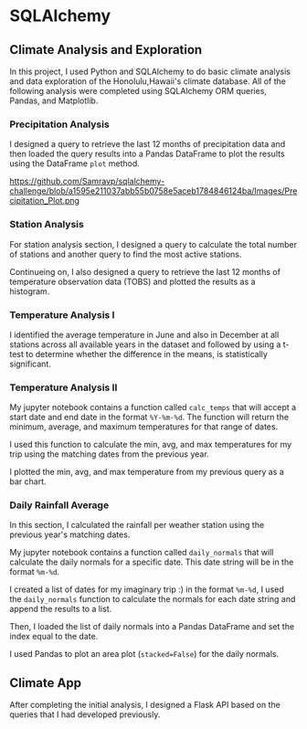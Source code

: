 # SQLAlchemy 

## Climate Analysis and Exploration

In this project, I used Python and SQLAlchemy to do basic climate analysis and data exploration of the Honolulu,Hawaii's climate database. All of the following analysis were completed using SQLAlchemy ORM queries, Pandas, and Matplotlib.

### Precipitation Analysis

I designed a query to retrieve the last 12 months of precipitation data and then loaded the query results into a Pandas DataFrame to plot the results using the DataFrame `plot` method.

https://github.com/Samravp/sqlalchemy-challenge/blob/a1595e211037abb55b0758e5aceb1784846124ba/Images/Precipitation_Plot.png

### Station Analysis

For station analysis section, I designed a query to calculate the total number of stations and another query to find the most active stations.

Continueing on, I also designed a query to retrieve the last 12 months of temperature observation data (TOBS) and plotted the results as a histogram.

### Temperature Analysis I

I identified the average temperature in June and also in December at all stations across all available years in the dataset and followed by using a t-test to determine whether the difference in the means, is statistically significant. 

### Temperature Analysis II

My jupyter notebook contains a function called `calc_temps` that will accept a start date and end date in the format `%Y-%m-%d`. The function will return the minimum, average, and maximum temperatures for that range of dates.

I used this function to calculate the min, avg, and max temperatures for my trip using the matching dates from the previous year.

I plotted the min, avg, and max temperature from my previous query as a bar chart.


### Daily Rainfall Average

In this section, I calculated the rainfall per weather station using the previous year's matching dates.

My jupyter notebook contains a function called `daily_normals` that will calculate the daily normals for a specific date. This date string will be in the format `%m-%d`.

I created a list of dates for my imaginary trip :) in the format `%m-%d`, I used the `daily_normals` function to calculate the normals for each date string and append the results to a list.

Then, I loaded the list of daily normals into a Pandas DataFrame and set the index equal to the date.

I used Pandas to plot an area plot (`stacked=False`) for the daily normals.


## Climate App

After completing  the initial analysis, I designed a Flask API based on the queries that I had developed previously.


